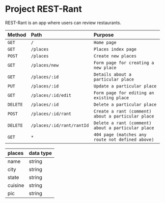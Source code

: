 # Project REST-Rant

REST-Rant is an app where users can review restaurants.

| Method | Path                     | Purpose                                          |
|:------ |:-------                  |:-------                                          |
|`GET`   |`/`                       |`Home page`                                       |
|`GET`   |`/places`                 |`Places index page`                               |
|`POST`  |`/places`                 |`Create new places`                               |
|`GET`   |`/places/new`             |`Form page for creating a new place`              |
|`GET`   |`/places/:id`             |`Details about a particular place`                |
|`PUT`   |`/places/:id`             |`Update a particular place`                       |
|`GET`   |`/places/:id/edit`        |`Form page for editing an existing place`         |
|`DELETE`|`/places/:id`             |`Delete a particular place`                       |
|`POST`  |`/places/:id/rant`        |`Create a rant (comment) about a particular place`|
|`DELETE`|`/places/:id/rant/rantId` |`Delete a rant (comment) about a particular place`|
|`GET`   |`*`                       |`404 page (matches any route not defined above)`  |


| places | data type |
|:------ |:-------   |
| name    | string   |
| city    | string   |
| state   | string   |
| cuisine | string   |
| pic     | string   |